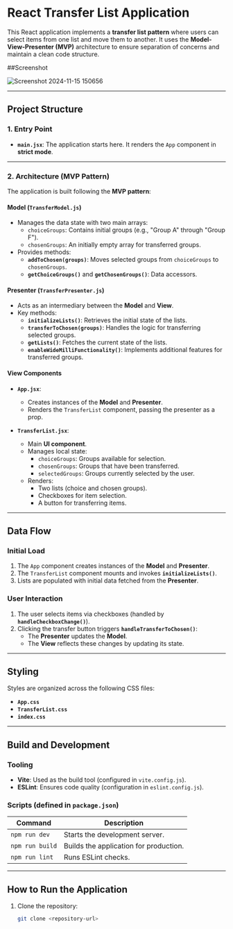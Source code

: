 # React Transfer List Application

This React application implements a **transfer list pattern** where users can select items from one list and move them to another. It uses the **Model-View-Presenter (MVP)** architecture to ensure separation of concerns and maintain a clean code structure.

##Screenshot

![Screenshot 2024-11-15 150656](https://github.com/user-attachments/assets/db09ea16-b7cd-410a-8fdc-cc4a6f7a743d)

---

## Project Structure

### 1. Entry Point
- **`main.jsx`**: The application starts here. It renders the `App` component in **strict mode**.

---

### 2. Architecture (MVP Pattern)
The application is built following the **MVP pattern**:

#### **Model** (`TransferModel.js`)
- Manages the data state with two main arrays:
  - `choiceGroups`: Contains initial groups (e.g., "Group A" through "Group F").
  - `chosenGroups`: An initially empty array for transferred groups.
- Provides methods:
  - **`addToChosen(groups)`**: Moves selected groups from `choiceGroups` to `chosenGroups`.
  - **`getChoiceGroups()`** and **`getChosenGroups()`**: Data accessors.

#### **Presenter** (`TransferPresenter.js`)
- Acts as an intermediary between the **Model** and **View**.
- Key methods:
  - **`initializeLists()`**: Retrieves the initial state of the lists.
  - **`transferToChosen(groups)`**: Handles the logic for transferring selected groups.
  - **`getLists()`**: Fetches the current state of the lists.
  - **`enableWideMilliFunctionality()`**: Implements additional features for transferred groups.

#### **View Components**
- **`App.jsx`**:
  - Creates instances of the **Model** and **Presenter**.
  - Renders the `TransferList` component, passing the presenter as a prop.

- **`TransferList.jsx`**:
  - Main **UI component**.
  - Manages local state:
    - `choiceGroups`: Groups available for selection.
    - `chosenGroups`: Groups that have been transferred.
    - `selectedGroups`: Groups currently selected by the user.
  - Renders:
    - Two lists (choice and chosen groups).
    - Checkboxes for item selection.
    - A button for transferring items.

---

## Data Flow

### **Initial Load**
1. The `App` component creates instances of the **Model** and **Presenter**.
2. The `TransferList` component mounts and invokes **`initializeLists()`**.
3. Lists are populated with initial data fetched from the **Presenter**.

### **User Interaction**
1. The user selects items via checkboxes (handled by **`handleCheckboxChange()`**).
2. Clicking the transfer button triggers **`handleTransferToChosen()`**:
   - The **Presenter** updates the **Model**.
   - The **View** reflects these changes by updating its state.

---

## Styling
Styles are organized across the following CSS files:
- **`App.css`**
- **`TransferList.css`**
- **`index.css`**

---

## Build and Development

### **Tooling**
- **Vite**: Used as the build tool (configured in `vite.config.js`).
- **ESLint**: Ensures code quality (configuration in `eslint.config.js`).

### **Scripts** (defined in `package.json`)
| Command         | Description                            |
|------------------|----------------------------------------|
| `npm run dev`   | Starts the development server.         |
| `npm run build` | Builds the application for production. |
| `npm run lint`  | Runs ESLint checks.                    |

---

## How to Run the Application
1. Clone the repository:
   ```bash
   git clone <repository-url>
